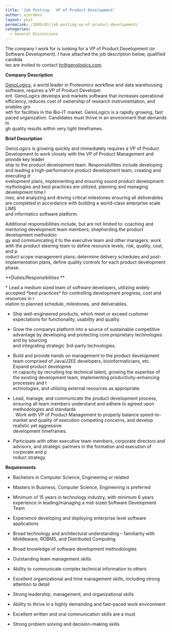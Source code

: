 ```yaml
---
title: 'Job Posting:  VP of Product Development'
author: ajordens
layout: post
permalink: /2005/01/job-posting-vp-of-product-development/
categories:
  - General Discussions
---
```

The company I work for is looking for a VP of Product Development (or Software Development). I have attached the job description below, qualified candida  
tes are invited to contact <hr@genologics.com>.

**Company Description**

[GenoLogics][1], a world leader in Proteomics workflow and data warehousing software, requires a VP of Product Developm  
ent. GenoLogics develops and markets software that increases operational efficiency, reduces cost of ownership of research instrumentation, and enables gro  
wth for facilities in the Bio-IT market. GenoLogics is a rapidly growing, fast paced organization. Candidates must thrive in an environment that demands hi  
gh quality results within very tight timeframes. 

**Brief Description**

GenoLogics is growing quickly and immediately requires a VP of Product Development to work closely with the VP of Product Management and provide key leader  
ship to the product development team. Responsibilities include developing and leading a high-performance product development team, creating and executing d  
evelopment plans, implementing and ensuring sound product development mythologies and best practices are utilized, planning and managing development time l  
ines, and analyzing and driving critical milestones ensuring all deliverables are completed in accordance with building a world-class enterprise scale LIMS  
and informatics software platform.

Additional responsibilities include, but are not limited to: coaching and mentoring development team members; shepherding the product development methodolo  
gy and communicating it to the executive team and other managers; work with the product steering team to define resource levels, risk, quality, cost, and p  
roduct scope management plans; determine delivery schedules and post-implementation plans, define quality controls for each product development phase. 

**Duties/Responsibilities **

\* Lead a medium sized team of software developers, utilizing widely accepted \*best practices* for controlling development progress, cost and resources in r  
elation to planned schedule, milestones, and deliverables.

* Ship well-engineered products, which meet or exceed customer expectations for functionality, usability and quality.

* Grow the companys platform into a source of sustainable competitive advantage by developing and protecting core proprietary technologies and by sourcing  
and integrating strategic 3rd-party technologies.

* Build and provide hands on management to the product development team comprised of Java/J2EE developers, bioinformaticians, etc. Expand product developme  
nt capacity by recruiting top technical talent, growing the expertise of the existing development team, implementing productivity-enhancing processes and t  
echnologies, and utilizing external resources as appropriate.

* Lead, manage, and communicate the product development process, ensuring all team members understand and adhere to agreed upon methodologies and standards  
. Work with VP of Product Management to properly balance speed-to-market and quality of execution competing concerns, and develop realistic yet aggressive  
development timeframes.

* Participate with other executive team members, corporate directors and advisors, and strategic partners in the formation and execution of corporate and p  
roduct strategy.

**Requirements**  
* Bachelors in Computer Science, Engineering or related

* Masters in Business, Computer Science, Engineering is preferred

* Minimum of 15 years in technology industry, with minimum 6 years experience in leading/managing a mid-sized Software Development Team

* Experience developing and deploying enterprise level software applications

* Broad technology and architectural understanding &#8211; familiarity with Middleware, RDBMS, and Distributed Computing

* Broad knowledge of software development methodologies

* Outstanding team management skills 

* Ability to communicate complex technical information to others 

* Excellent organizational and time management skills, including strong attention to detail

* Strong leadership, management, and organizational skills

* Ability to thrive in a highly demanding and fast-paced work environment

* Excellent written and oral communication skills are a must

* Strong problem solving and decision-making skills

 [1]: http://www.genologics.com/
